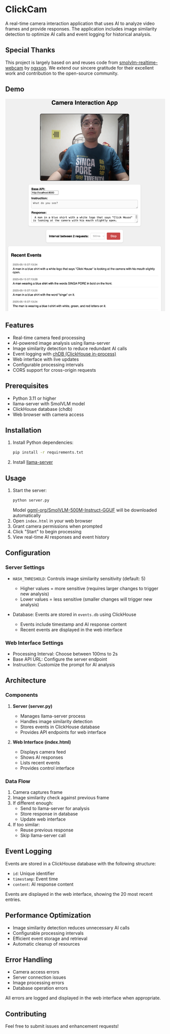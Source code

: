 # ClickCam

A real-time camera interaction application that uses AI to analyze video frames and provide responses. The application includes image similarity detection to optimize AI calls and event logging for historical analysis.

## Special Thanks

This project is largely based on and reuses code from [smolvlm-realtime-webcam](https://github.com/ngxson/smolvlm-realtime-webcam) by [ngxson](https://github.com/ngxson). We extend our sincere gratitude for their excellent work and contribution to the open-source community.

## Demo

![Demo](/demo.png)

## Features

- Real-time camera feed processing
- AI-powered image analysis using llama-server
- Image similarity detection to reduce redundant AI calls
- Event logging with [chDB (ClickHouse in-process)](https://github.com/chdb-io/chdb)
- Web interface with live updates
- Configurable processing intervals
- CORS support for cross-origin requests

## Prerequisites

- Python 3.11 or higher
- llama-server with SmolVLM model
- ClickHouse database (chdb)
- Web browser with camera access

## Installation

1. Install Python dependencies:
    ```bash
    pip install -r requirements.txt
    ```
1. Install [llama-server](https://github.com/ggml-org/llama.cpp/blob/master/docs/install.md)


## Usage

1. Start the server:
    ```bash
    python server.py
    ```
    Model [ggml-org/SmolVLM-500M-Instruct-GGUF](https://huggingface.co/ggml-org/SmolVLM-500M-Instruct-GGUF) will be downloaded automatically
2. Open `index.html` in your web browser
3. Grant camera permissions when prompted
4. Click "Start" to begin processing
5. View real-time AI responses and event history

## Configuration

### Server Settings

- `HASH_THRESHOLD`: Controls image similarity sensitivity (default: 5)
  - Higher values = more sensitive (requires larger changes to trigger new analysis)
  - Lower values = less sensitive (smaller changes will trigger new analysis)

- Database: Events are stored in `events.db` using ClickHouse
  - Events include timestamp and AI response content
  - Recent events are displayed in the web interface

### Web Interface Settings

- Processing Interval: Choose between 100ms to 2s
- Base API URL: Configure the server endpoint
- Instruction: Customize the prompt for AI analysis

## Architecture

### Components

1. **Server (server.py)**
   - Manages llama-server process
   - Handles image similarity detection
   - Stores events in ClickHouse database
   - Provides API endpoints for web interface

2. **Web Interface (index.html)**
   - Displays camera feed
   - Shows AI responses
   - Lists recent events
   - Provides control interface

### Data Flow

1. Camera captures frame
2. Image similarity check against previous frame
3. If different enough:
   - Send to llama-server for analysis
   - Store response in database
   - Update web interface
4. If too similar:
   - Reuse previous response
   - Skip llama-server call

## Event Logging

Events are stored in a ClickHouse database with the following structure:
- `id`: Unique identifier
- `timestamp`: Event time
- `content`: AI response content

Events are displayed in the web interface, showing the 20 most recent entries.

## Performance Optimization

- Image similarity detection reduces unnecessary AI calls
- Configurable processing intervals
- Efficient event storage and retrieval
- Automatic cleanup of resources

## Error Handling

- Camera access errors
- Server connection issues
- Image processing errors
- Database operation errors

All errors are logged and displayed in the web interface when appropriate.

## Contributing

Feel free to submit issues and enhancement requests!
